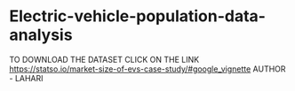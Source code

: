 # Electric-vehicle-population-data-analysis
TO DOWNLOAD THE DATASET CLICK ON THE LINK
https://statso.io/market-size-of-evs-case-study/#google_vignette
AUTHOR - LAHARI
